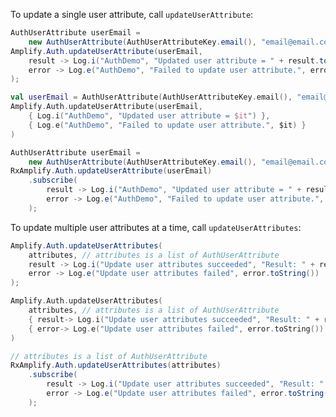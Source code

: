 To update a single user attribute, call `updateUserAttribute`:

<amplify-block-switcher>
<amplify-block name="Java">

```java
AuthUserAttribute userEmail =
    new AuthUserAttribute(AuthUserAttributeKey.email(), "email@email.com");
Amplify.Auth.updateUserAttribute(userEmail,
    result -> Log.i("AuthDemo", "Updated user attribute = " + result.toString()),
    error -> Log.e("AuthDemo", "Failed to update user attribute.", error)
);
```

</amplify-block>
<amplify-block name="Kotlin">

```kotlin
val userEmail = AuthUserAttribute(AuthUserAttributeKey.email(), "email@email.com")
Amplify.Auth.updateUserAttribute(userEmail,
    { Log.i("AuthDemo", "Updated user attribute = $it") },
    { Log.e("AuthDemo", "Failed to update user attribute.", $it) }
)
```

</amplify-block>
<amplify-block name="RxJava">

```java
AuthUserAttribute userEmail =
    new AuthUserAttribute(AuthUserAttributeKey.email(), "email@email.com");
RxAmplify.Auth.updateUserAttribute(userEmail)
    .subscribe(
        result -> Log.i("AuthDemo", "Updated user attribute = " + result.toString()),
        error -> Log.e("AuthDemo", "Failed to update user attribute.", error)
    );
```

</amplify-block>
</amplify-block-switcher>

To update multiple user attributes at a time, call `updateUserAttributes`:

<amplify-block-switcher>
<amplify-block name="Java">

```java
Amplify.Auth.updateUserAttributes(
    attributes, // attributes is a list of AuthUserAttribute
    result -> Log.i("Update user attributes succeeded", "Result: " + result.toString()),
    error -> Log.e("Update user attributes failed", error.toString())
);
```

</amplify-block>
<amplify-block name="Kotlin">

```kotlin
Amplify.Auth.updateUserAttributes(
    attributes, // attributes is a list of AuthUserAttribute
    { result-> Log.i("Update user attributes succeeded", "Result: " + result.toString()) },
    { error-> Log.e("Update user attributes failed", error.toString()) }
)
```

</amplify-block>
<amplify-block name="RxJava">

```java
// attributes is a list of AuthUserAttribute
RxAmplify.Auth.updateUserAttributes(attributes)
    .subscribe(
        result -> Log.i("Update user attributes succeeded", "Result: " + result.toString()),
        error -> Log.e("Update user attributes failed", error.toString())
    );
```

</amplify-block>
</amplify-block-switcher>
